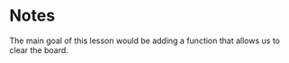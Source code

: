 # Notes

<TimeStamp start="0:03" end="0:07">

The main goal of this lesson would be adding a function that allows us to clear the board.

</TimeStamp>

